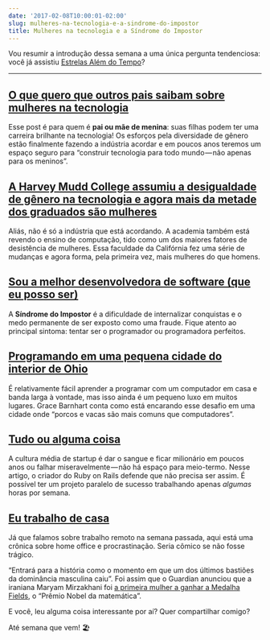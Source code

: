 ```yaml
---
date: '2017-02-08T10:00:01-02:00'
slug: mulheres-na-tecnologia-e-a-sindrome-do-impostor
title: Mulheres na tecnologia e a Síndrome do Impostor
---
```

Vou resumir a introdução dessa semana a uma única pergunta tendenciosa: você já assistiu [Estrelas Além do Tempo](https://www.imdb.com/title/tt4846340/)?

* * *

## [O que quero que outros pais saibam sobre mulheres na tecnologia](https://medium.com/code-like-a-girl/what-i-want-other-parents-to-know-about-women-in-tech-543fac2bae4d)

Esse post é para quem é **pai ou mãe de menina**: suas filhas podem ter uma carreira brilhante na tecnologia! Os esforços pela diversidade de gênero estão finalmente fazendo a indústria acordar e em poucos anos teremos um espaço seguro para “construir tecnologia para todo mundo — não apenas para os meninos”.

## [A Harvey Mudd College assumiu a desigualdade de gênero na tecnologia e agora mais da metade dos graduados são mulheres](https://qz.com/730290/harvey-mudd-college-took-on-gender-bias-and-now-more-than-half-its-computer-science-majors-are-women/)

Aliás, não é só a indústria que está acordando. A academia também está revendo o ensino de computação, tido como um dos maiores fatores de desistência de mulheres. Essa faculdade da Califórnia fez uma série de mudanças e agora forma, pela primeira vez, mais mulheres do que homens.

## [Sou a melhor desenvolvedora de software (que eu posso ser)](http://corgibytes.com/blog/2017/02/07/the-best-developer/)

A **Síndrome do Impostor** é a dificuldade de internalizar conquistas e o medo permanente de ser exposto como uma fraude. Fique atento ao principal sintoma: tentar ser o programador ou programadora perfeitos.

## [Programando em uma pequena cidade do interior de Ohio](https://imagirlwhocodes.com/coding-in-a-21st-century-little-rural-town-in-ohio-99e51308199e)

É relativamente fácil aprender a programar com um computador em casa e banda larga à vontade, mas isso ainda é um pequeno luxo em muitos lugares. Grace Barnhart conta como está encarando esse desafio em uma cidade onde “porcos e vacas são mais comuns que computadores”.

## [Tudo ou alguma coisa](https://m.signalvnoise.com/all-or-something-9831830b3b9?gi=b343ca28cfd5)

A cultura média de startup é dar o sangue e ficar milionário em poucos anos ou falhar miseravelmente — não há espaço para meio-termo. Nesse artigo, o criador do Ruby on Rails defende que não precisa ser assim. É possível ter um projeto paralelo de sucesso trabalhando apenas _algumas_ horas por semana.

## [Eu trabalho de casa](https://www.newyorker.com/humor/daily-shouts/i-work-from-home)

Já que falamos sobre trabalho remoto na semana passada, aqui está uma crônica sobre home office e procrastinação. Seria cômico se não fosse trágico.

“Entrará para a história como o momento em que um dos últimos bastiões da dominância masculina caiu”. Foi assim que o Guardian anunciou que a iraniana Maryam Mirzakhani foi [a primeira mulher a ganhar a Medalha Fields](https://www.theguardian.com/science/2014/aug/13/fields-medal-mathematics-prize-woman-maryam-mirzakhani), o “Prêmio Nobel da matemática”.  

E você, leu alguma coisa interessante por aí? Quer compartilhar comigo?  

Até semana que vem! 🏖️
